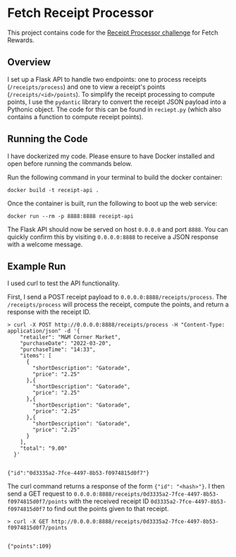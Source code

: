 # Fetch Receipt Processor

This project contains code for the [Receipt Processor challenge](https://github.com/fetch-rewards/receipt-processor-challenge) for Fetch Rewards.

## Overview

I set up a Flask API to handle two endpoints: one to process receipts (`/receipts/process`) and one to view a receipt's points (`/receipts/<id>/points`). To simplify the receipt processing to compute points, I use the `pydantic` library to convert the receipt JSON payload into a Pythonic object. The code for this can be found in `reciept.py` (which also contains a function to compute receipt points).

## Running the Code

I have dockerized my code. Please ensure to have Docker installed and open before running the commands below.

Run the following command in your terminal to build the docker container:

```shell
docker build -t receipt-api .
```

Once the container is built, run the following to boot up the web service:

```shell
docker run --rm -p 8888:8888 receipt-api
```

The Flask API should now be served on host `0.0.0.0` and port `8888`. You can quickly confirm this by visiting `0.0.0.0:8888` to receive a JSON response with a welcome message.

## Example Run

I used curl to test the API functionality.

First, I send a POST receipt payload to `0.0.0.0:8888/receipts/process`. The `/receipts/process` will process the receipt, compute the points, and return a response with the receipt ID.

```shell
> curl -X POST http://0.0.0.0:8888/receipts/process -H "Content-Type: application/json" -d '{
    "retailer": "M&M Corner Market",
    "purchaseDate": "2022-03-20",
    "purchaseTime": "14:33",
    "items": [
      {
        "shortDescription": "Gatorade",
        "price": "2.25"
      },{
        "shortDescription": "Gatorade",
        "price": "2.25"
      },{
        "shortDescription": "Gatorade",
        "price": "2.25"
      },{
        "shortDescription": "Gatorade",
        "price": "2.25"
      }
    ],
    "total": "9.00"
  }'


{"id":"0d3335a2-7fce-4497-8b53-f0974815d0f7"}
```

The curl command returns a response of the form `{"id": "<hash>"}`. I then send a GET request to `0.0.0.0:8888/receipts/0d3335a2-7fce-4497-8b53-f0974815d0f7/points` with the received receipt ID `0d3335a2-7fce-4497-8b53-f0974815d0f7` to find out the points given to that receipt.

```shell
> curl -X GET http://0.0.0.0:8888/receipts/0d3335a2-7fce-4497-8b53-f0974815d0f7/points


{"points":109}
```

